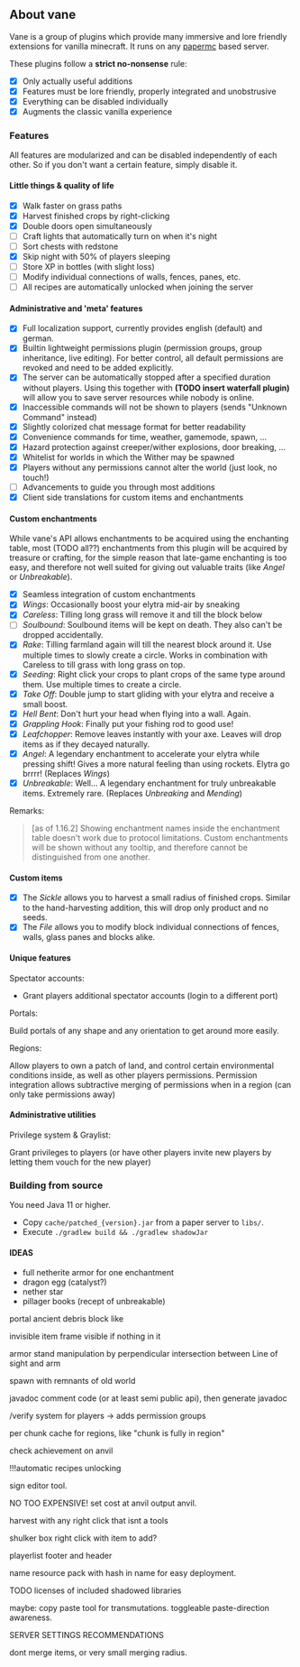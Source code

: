 ## About vane

Vane is a group of plugins which provide many
immersive and lore friendly extensions for vanilla minecraft.
It runs on any [papermc](https://papermc.io) based server.

These plugins follow a **strict no-nonsense** rule:
- [x] Only actually useful additions
- [x] Features must be lore friendly, properly integrated and unobstrusive
- [x] Everything can be disabled individually
- [x] Augments the classic vanilla experience

### Features

All features are modularized and can be disabled independently of each other.
So if you don't want a certain feature, simply disable it.

#### Little things & quality of life

- [x] Walk faster on grass paths
- [x] Harvest finished crops by right-clicking
- [x] Double doors open simultaneously
- [ ] Craft lights that automatically turn on when it's night
- [ ] Sort chests with redstone
- [x] Skip night with 50% of players sleeping
- [ ] Store XP in bottles (with slight loss)
- [ ] Modify individual connections of walls, fences, panes, etc.
- [ ] All recipes are automatically unlocked when joining the server

#### Administrative and 'meta' features

- [x] Full localization support, currently provides english (default) and german.
- [x] Builtin lightweight permissions plugin (permission groups, group inheritance, live editing).
      For better control, all default permissions are revoked and need to be added explicitly.
- [x] The server can be automatically stopped after a specified duration without players. Using this together with **(TODO insert waterfall plugin)** will allow you to save server resources while nobody is online.
- [x] Inaccessible commands will not be shown to players (sends "Unknown Command" instead)
- [x] Slightly colorized chat message format for better readability
- [x] Convenience commands for time, weather, gamemode, spawn, ...
- [x] Hazard protection against creeper/wither explosions, door breaking, ...
- [x] Whitelist for worlds in which the Wither may be spawned
- [x] Players without any permissions cannot alter the world (just look, no touch!)
- [ ] Advancements to guide you through most additions
- [x] Client side translations for custom items and enchantments

#### Custom enchantments

While vane's API allows enchantments to be acquired using the enchanting table,
most (TODO all??) enchantments from this plugin will be acquired by treasure
or crafting, for the simple reason that late-game enchanting is too easy,
and therefore not well suited for giving out valuable traits (like *Angel* or *Unbreakable*).

- [x] Seamless integration of custom enchantments
- [x] *Wings*: Occasionally boost your elytra mid-air by sneaking
- [x] *Careless*: Tilling long grass will remove it and till the block below
- [ ] *Soulbound*: Soulbound items will be kept on death. They also can't be dropped accidentally.
- [x] *Rake*: Tilling farmland again will till the nearest block around it. Use multiple times to slowly create a circle. Works in combination with Careless to till grass with long grass on top.
- [x] *Seeding*: Right click your crops to plant crops of the same type around them. Use multiple times to create a circle.
- [x] *Take Off*: Double jump to start gliding with your elytra and receive a small boost.
- [x] *Hell Bent*: Don't hurt your head when flying into a wall. Again.
- [x] *Grappling Hook*: Finally put your fishing rod to good use!
- [x] *Leafchopper*: Remove leaves instantly with your axe. Leaves will drop items as if they decayed naturally.
- [x] *Angel*: A legendary enchantment to accelerate your elytra while pressing shift! Gives a more natural feeling than using rockets. Elytra go brrrr! (Replaces *Wings*)
- [x] *Unbreakable*: Well... A legendary enchantment for truly unbreakable items. Extremely rare. (Replaces *Unbreaking* and *Mending*)

Remarks:

> [as of 1.16.2] Showing enchantment names inside the enchantment table doesn't work due to protocol limitations. Custom enchantments will be shown without any tooltip, and therefore cannot be distinguished from one another.

#### Custom items

- [x] The *Sickle* allows you to harvest a small radius of finished crops. Similar to the hand-harvesting addition, this will drop only product and no seeds.
- [x] The *File* allows you to modify block individual connections of fences, walls, glass panes and blocks alike.

#### Unique features

Spectator accounts:
- Grant players additional spectator accounts (login to a different port)

Portals:

Build portals of any shape and any orientation
to get around more easily.

Regions:

Allow players to own a patch of land, and control certain
environmental conditions inside, as well as other players permissions.
Permission integration allows subtractive merging of permissions when in a region (can only take permissions away)

#### Administrative utilities

Privilege system & Graylist:

Grant privileges to players (or have other players invite new players
by letting them vouch for the new player)





### Building from source

You need Java 11 or higher.

- Copy `cache/patched_{version}.jar` from a paper server to `libs/`.
- Execute `./gradlew build && ./gradlew shadowJar`

#### IDEAS

- full netherite armor for one enchantment 
- dragon egg (catalyst?)
- nether star
- pillager books (recept of unbreakable)


portal ancient debris block like


invisible item frame visible if nothing in it


armor stand manipulation by perpendicular intersection between Line of sight and arm 

spawn with remnants of old world



javadoc comment code (or at least semi public api),
then generate javadoc


/verify system for players -> adds permission groups


per chunk cache for regions, like "chunk is fully in region"

check achievement on anvil


!!!automatic recipes unlocking

sign editor tool.


NO TOO EXPENSIVE! set cost at anvil output anvil.


harvest with any right click that isnt a tools

shulker box right click with item to add?

playerlist footer and header

name resource pack with hash in name for easy deployment.

TODO licenses of included shadowed libraries

maybe: copy paste tool for transmutations. toggleable paste-direction awareness.


SERVER SETTINGS RECOMMENDATIONS

dont merge items, or very small merging radius.
